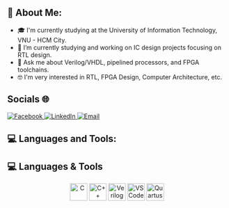 ## 👋 About Me:

- 🎓 I'm currently studying at the University of Information Technology, VNU - HCM City.  
- 🔭 I’m currently studying and working on IC design projects focusing on RTL design.
- 💬 Ask me about Verilog/VHDL, pipelined processors, and FPGA toolchains.
- 🤓 I'm very interested in RTL, FPGA Design, Computer Architecture, etc.  

## Socials 🌐
<div align="left">
  <a href="https://www.facebook.com/khanh.nguyen.97491/">
    <img src="https://img.shields.io/badge/Facebook-1877F2?style=for-the-badge&logo=facebook&logoColor=white" alt="Facebook" />
  </a>
  <a href="https://www.linkedin.com/in/kh%C3%A1nh-nguy%E1%BB%85n-ho%C3%A0n-9b1b93369/">
    <img src="https://img.shields.io/badge/LinkedIn-0A66C2?style=for-the-badge&logo=linkedin&logoColor=white" alt="LinkedIn" />
  </a>
  <a href="mailto:nguyenhoankhanh@gmail.com">
    <img src="https://img.shields.io/badge/Email-D14836?style=for-the-badge&logo=gmail&logoColor=white" alt="Email" />
  </a>
</div>

## 💻 Languages and Tools:

## 💻 Languages & Tools

<p align="center">
  <img src="https://cdn.jsdelivr.net/gh/devicons/devicon/icons/c/c-original.svg" width="40" height="40" alt="C" />
  <img src="https://cdn.jsdelivr.net/gh/devicons/devicon/icons/cplusplus/cplusplus-original.svg" width="40" height="40" alt="C++" />
  <img src="./assets/verilog-logo.png" width="40" height="40" alt="Verilog" />
  <img src="https://cdn.jsdelivr.net/gh/devicons/devicon/icons/vscode/vscode-original.svg" width="40" height="40" alt="VS Code" />
  <img src="https://upload.wikimedia.org/wikipedia/commons/e/e2/Intel_Quartus_Prime_logo.svg" width="40" height="40" alt="Quartus Prime" />
</p>



